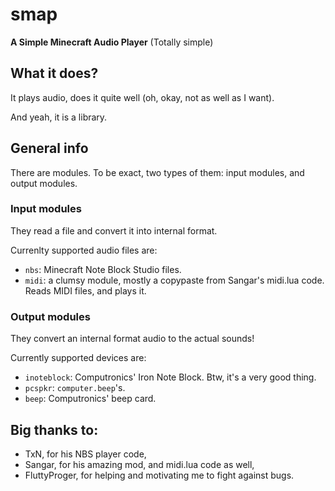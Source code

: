 # smap
**A Simple Minecraft Audio Player**
(Totally simple)

## What it does?
It plays audio, does it quite well (oh, okay, not as well as I want).

And yeah, it is a library.

## General info
There are modules. To be exact, two types of them: input modules, and output modules.

### Input modules
They read a file and convert it into internal format.

Currenlty supported audio files are:
* `nbs`: Minecraft Note Block Studio files.
* `midi`: a clumsy module, mostly a copypaste from Sangar's midi.lua code. Reads MIDI files, and plays it.

### Output modules
They convert an internal format audio to the actual sounds!

Currently supported devices are:
* `inoteblock`: Computronics' Iron Note Block. Btw, it's a very good thing.
* `pcspkr`: `computer.beep`'s.
* `beep`: Computronics' beep card.

## Big thanks to:
* TxN, for his NBS player code,
* Sangar, for his amazing mod, and midi.lua code as well,
* FluttyProger, for helping and motivating me to fight against bugs.
